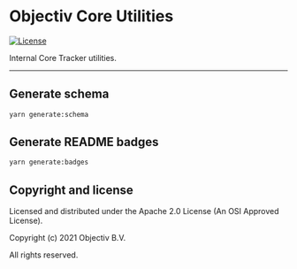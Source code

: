 # Objectiv Core Utilities

[![License][license-badge]][license-url]

Internal Core Tracker utilities.

---

## Generate schema

```sh
yarn generate:schema
```

## Generate README badges

```sh
yarn generate:badges
```

## Copyright and license
Licensed and distributed under the Apache 2.0 License (An OSI Approved License).

Copyright (c) 2021 Objectiv B.V.

All rights reserved.

[license-badge]: https://img.shields.io/badge/license-Apache-2.0-blue.svg
[license-url]: https://www.apache.org/licenses/LICENSE-2.0
